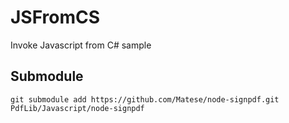 # JSFromCS

Invoke Javascript from C# sample

## Submodule

```git
git submodule add https://github.com/Matese/node-signpdf.git PdfLib/Javascript/node-signpdf
```